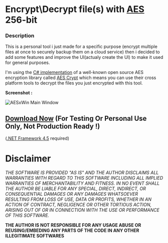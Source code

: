 Encrypt\Decrypt file(s) with [AES](https://en.wikipedia.org/wiki/Advanced_Encryption_Standard) 256-bit
===============================

### Description
This is a personal tool i just made for a specific purpose (encrypt multiple files at once to securely backup them on a cloud service) then i decided to add some features and improve the UI(actualy create the UI) to make it used for general purposes.

I'm using the [C# implementation](https://github.com/kenkendk/sharpaescrypt) of a well-known open source AES encryption library called [AES Crypt](https://www.aescrypt.com/) which means you can use their cross platform tools to decrypt the files you just encrypted with this tool.

**Screenshot :**

![AESxWin Main Window](https://i.imgur.com/SvnnKxQ.png)

## [Download Now](https://github.com/batmanalien/AESxWin/releases)  (**For Testing Or Personal Use Only, Not Production Ready !**)
([.NET Framework 4.5](https://www.microsoft.com/en-us/download/details.aspx?id=30653) required)

# Disclaimer
_THE SOFTWARE IS PROVIDED "AS IS" AND THE AUTHOR DISCLAIMS ALL WARRANTIES WITH REGARD TO THIS SOFTWARE INCLUDING ALL IMPLIED WARRANTIES OF MERCHANTABILITY AND FITNESS. IN NO EVENT SHALL THE AUTHOR BE LIABLE FOR ANY SPECIAL, DIRECT, INDIRECT, OR CONSEQUENTIAL DAMAGES OR ANY DAMAGES WHATSOEVER RESULTING FROM LOSS OF USE, DATA OR PROFITS, WHETHER IN AN ACTION OF CONTRACT, NEGLIGENCE OR OTHER TORTIOUS ACTION, ARISING OUT OF OR IN CONNECTION WITH THE USE OR PERFORMANCE OF THIS SOFTWARE._


__THE AUTHOR IS NOT RESPONSIBLE FOR ANY USAGE ABUSE OR REUSING/EMBEDING ANY PARTS OF THE CODE IN ANY OTHER ILLEGITIMATE SOFTWARES__
